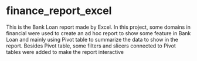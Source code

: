 # finance_report_excel
This is the Bank Loan report made by Excel. In this project, some domains in financial were used to create an ad hoc report to show some feature in Bank Loan and mainly using Pivot table to summarize the data to show in the report. Besides Pivot table, some filters and slicers connected to Pivot tables were added to make the report interactive
